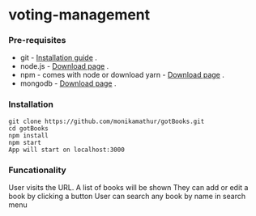 # voting-management

### Pre-requisites
* git - [Installation guide](https://www.linode.com/docs/development/version-control/how-to-install-git-on-linux-mac-and-windows/) .  
* node.js - [Download page](https://nodejs.org/en/download/) .  
* npm - comes with node or download yarn - [Download page](https://yarnpkg.com/lang/en/docs/install) .  
* mongodb - [Download page](https://www.mongodb.com/download-center/community) .  

### Installation 
``` 
git clone https://github.com/monikamathur/gotBooks.git
cd gotBooks
npm install
npm start 
App will start on localhost:3000 
```

### Funcationality
User visits the URL. A list of books will be shown
They can add or edit a book by clicking a button
User can search any book by name in search menu


